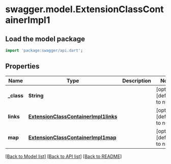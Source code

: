 # swagger.model.ExtensionClassContainerImpl1

## Load the model package
```dart
import 'package:swagger/api.dart';
```

## Properties
Name | Type | Description | Notes
------------ | ------------- | ------------- | -------------
**_class** | **String** |  | [optional] [default to null]
**links** | [**ExtensionClassContainerImpl1links**](ExtensionClassContainerImpl1links.md) |  | [optional] [default to null]
**map** | [**ExtensionClassContainerImpl1map**](ExtensionClassContainerImpl1map.md) |  | [optional] [default to null]

[[Back to Model list]](../README.md#documentation-for-models) [[Back to API list]](../README.md#documentation-for-api-endpoints) [[Back to README]](../README.md)


